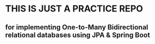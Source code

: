 # THIS IS JUST A PRACTICE REPO 
## for implementing One-to-Many Bidirectional relational databases using JPA & Spring Boot
